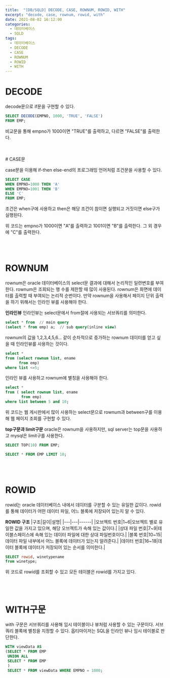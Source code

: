 ```yaml
---
title:  "[DB/SQLD] DECODE, CASE, ROWNUM, ROWID, WITH"
excerpt: "decode, case, rownum, rowid, with"
date: 2021-08-02 16:12:00
categories:
  - 데이터베이스
  - SQLD 
tags:
  - 데이터베이스
  - DECODE
  - CASE
  - ROWNUM
  - ROWID
  - WITH
---
```


# DECODE

decode문으로 if문을 구현할 수 있다.

```sql
SELECT DECODE(EMPNO, 1000, 'TRUE', 'FALSE')
FROM EMP;
```
비교문을 통해 empno가 1000이면 "TRUE"를 출력하고, 다르면 "FALSE"를 출력한다.

<br>
<br>
# CASE문

case문을 이용해 if-then else-end의 프로그래밍 언어처럼 조건문을 사용할 수 있다.

```sql
SELECT CASE
WHEN EMPNO=1000 THEN 'A'
WHEN EMPNO=1001 THEN 'B'
ELSE 'C'
FROM EMP;
```
조건은 when구에 사용하고 then은 해당 조건이 참이면 실행되고 거짓이면 else구가 실행된다.

위 코드는 empno가 1000이면 "A"를 출력하고 1001이면 "B"를 출력한다. 그 외 경우에 "C"를 출력한다.

<br>
<br>

# ROWNUM

rownum은 oracle 데이터베이스의 select문 결과에 대해서 논리적인 일련변호를 부여한다.
rownum은 조회되는 행 수를 제한할 때 많이 사용된다.
rownum은 화면에 데이터를 출력할 때 부여되는 논리적 순번이다. 만약 rownum을 사용해서 페이지 단위 출력을 하기 위해서는 인라인 뷰를 사용해야 한다.

**인라인뷰**
인라인뷰는 select문에서 from절에 사용되는 서브쿼리를 의미한다.
```sql
select * from  // main query
(select * from emp) a;  // sub query(inline view)
```
rownum의 값을 1,2,3,4,5,6... 같이 순차적으로 증가하는 rownum 데이터를 얻고 싶을 때 인라인뷰를 사용하는 것이다.

```sql
select *
from (select rownum list, ename 
      from emp)
where list <=5;
```
인라인 뷰를 사용하고 rownum에 별칭을 사용해야 한다.

```sql
select *
from ( select rownum list, ename 
       from emp)
where list between 5 and 10;
```
위 코드는 웹 게시판에서 많이 사용하는 select문으로 rownum과 between구를 이용해 웹 페이지 조회를 구현할 수 있다.


**top구문과 limit구문**
oracle은 rownum을 사용하지만, sql server는 top문을 사용하고 mysql은 limit구를 사용한다. 
```sql
SELECT TOP(10) FROM EMP;

SELECT * FROM EMP LIMIT 10;
```

<br>
<br>

# ROWID

rowid는 oracle 데이터베이스 내에서 데이터를 구분할 수 있는 유일한 값이다.
rowid를 통해 데이터가 어떤 데이터 파일, 어느 블록에 저장되어 있는지 알 수 있다.

**ROWID 구조**
|구조|길이|설명|
|---|---|------|
|오브젝트 번호|1~6|오브젝트 별로 유일한 값을 가지고 있으며, 해당 오브젝트가 속해 있는 값이다.|
|상대 파일 번호|7~9|테이블스페이스에 속해 있는 데이터 파일에 대한 상대 파일번호이다.|
|블록 번호|10~15|데이터 파일 내부에서 어느 블록에 데이터가 있는지 알려준다.|
|데이터 번호|16~18|데이터 블록에 데이터가 저장되어 있는 순서를 의미한다.|

```sql
SELECT rowid, winetypename
from winetype;
```
위 코드로 rowid를 조회할 수 있고 모든 테이블은 rowid를 가지고 있다.

<br>
<br>

# WITH구문

with 구문은 서브쿼리를 사용해 임시 테이블이나 뷰처럼 사용할 수 있는 구문이다.
서브쿼리 블록에 별칭을 지정할 수 있다.
옵티마이저는 SQL을 인라인 뷰나 임시 테이블로 판단한다.

```sql
WITH viewData AS
(SELECT * FROM EMP
 UNION ALL
 SELECT * FROM EMP
 )
 SELECT * FROM viewData WHERE EMPNO = 1000;
```
